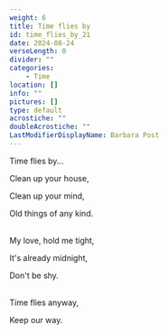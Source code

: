 ```yaml
---
weight: 6
title: Time flies by
id: time_flies_by_21
date: 2024-08-24
verseLength: 0
divider: ""
categories:
    - Time
location: []
info: ""
pictures: []
type: default
acrostiche: ""
doubleAcrostiche: ""
LastModifierDisplayName: Barbara Post
---
```

Time flies by...

Clean up your house,

Clean up your mind,

Old things of any kind.

 \
My love, hold me tight,

It's already midnight,

Don't be shy.

 \
Time flies anyway,

Keep our way.
